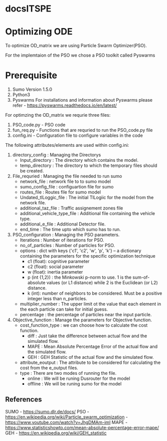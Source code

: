 # docsITSPE
# Optimizing ODE
To optimize OD_matrix we are using Particle Swarm Optimizer(PSO). 

For the implemtaion of the PSO we chose a PSO toolkit called Pyswarms 

# Prerequisite 
1. Sumo Version 1.5.0
2. Python3
3. Pyswarms 
    For installations and information about Pyswarms please refer - https://pyswarms.readthedocs.io/en/latest/

For optimzing the OD_matrix we requrie three files: 
1. PSO_code.py - PSO code
2. fun_req.py - Functions that are requried to run the PSO_code.py file
3. config.ini - Configuration file to configure variables in the code

The following attributes/elements are used within config.ini:
1. directory_config : Managing the Directorys
   - Input_directory : The directory which contains the model.
   - temp_directory : The directory to which the temporary files should be created. 
2. File_requried : Managing the file needed to run sumo
   - network_file : network file to to sumo model 
   - sumo_config_file : configuartion file for sumo
   - routes_file : Routes file for sumo model 
   - Undated_tlLoggic_file : The initial TlLogiic for the model from the network file. 
   - additional_taz_file : Traffic assignement zones file
   - additional_vehicle_type_file : Additional file containing the vehicle type. 
   - additional_e_file : Additional Detector file.
   - end_time : The time upto which sumo has to run.
3. PSO_configuration : Managing the PSO parameters. 
   - Iterations : Number of iterations for PSO. 
   - no_of_particles : Number of particles for PSO.
   - options : dict with keys {'c1', 'c2', 'w', 'p', 'k'} – a dictionary containing the parameters for the specific optimization technique
     - c1 (float): cognitive parameter
     - c2 (float): social parameter
     - w (float): inertia parameter
     - p (int {1,2}) : the Minkowski p-norm to use. 1 is the sum-of-absolute values (or L1 distance) while 2 is the Euclidean (or L2) distance.
     - k (int): number of neighbors to be considered. Must be a positive integer less than n_particles. 
    - multiplier_number : The upper limit ot the value that each element in the each particle can take for initial guess. 
    - percentage : the percentage of particles near the input particle. 
4. Objective_function : Manage the parameters for Objective function. 
   - cost_function_type : we can choose how to calculate the cost function. 
     - diff : Just take the difference between actual flow and the simulated flow. 
     - MAPE : Mean Absolute Percentage Error of the actual flow and the simulated flow.
     - GEH : GEH Statistic of the actual flow and the simulated flow.
   - attribute_eoutput : The attribute to be considered for calculating the cost from the e_output files. 
   - type : There are two modes of running the file. 
     - online : We will be runing Dusrouter for the model
     - offline : We will be runing sumo for the model


## References 
SUMO - https://sumo.dlr.de/docs/
PSO - https://en.wikipedia.org/wiki/Particle_swarm_optimization
    - https://www.youtube.com/watch?v=JhgDMAm-imI 
MAPE - https://www.statisticshowto.com/mean-absolute-percentage-error-mape/
GEH - https://en.wikipedia.org/wiki/GEH_statistic



